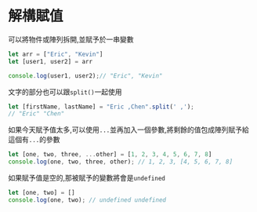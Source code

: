 # 解構賦值

可以將物件或陣列拆開,並賦予於一串變數

```js {.line-numbers}
let arr = ["Eric", "Kevin"]
let [user1, user2] = arr

console.log(user1, user2);// "Eric", "Kevin"
```

文字的部分也可以跟`split()`一起使用

```js {.line-numbers}
let [firstName, lastName] = "Eric ,Chen".split(' ,');
// "Eric" "Chen"
```

如果今天賦予值太多,可以使用`...`並再加入一個參數,將剩餘的值包成陣列賦予給這個有`...`的參數

```js {.line-numbers}
let [one, two, three, ...other] = [1, 2, 3, 4, 5, 6, 7, 8]
console.log(one, two, three, other); // 1, 2, 3, [4, 5, 6, 7, 8]
```

如果賦予值是空的,那被賦予的變數將會是`undefined`

```js {.line-numbers}
let [one, two] = []
console.log(one, two); // undefined undefined
```

